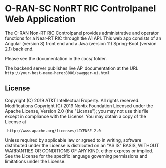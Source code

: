 # O-RAN-SC NonRT RIC Controlpanel Web Application

The O-RAN Non-RT RIC Controlpanel provides administrative and operator functions for a Near-RT RIC through the A1 API.
This web app consists of an Angular (version 8) front end
and a Java (version 11) Spring-Boot (version 2.1) back end.

Please see the documentation in the docs/ folder.

The backend server publishes live API documentation at the
URL `http://your-host-name-here:8080/swagger-ui.html`

## License

Copyright (C) 2019 AT&T Intellectual Property. All rights reserved.
Modifications Copyright (C) 2019 Nordix Foundation
Licensed under the Apache License, Version 2.0 (the "License");
you may not use this file except in compliance with the License.
You may obtain a copy of the License at

     http://www.apache.org/licenses/LICENSE-2.0

Unless required by applicable law or agreed to in writing, software
distributed under the License is distributed on an "AS IS" BASIS,
WITHOUT WARRANTIES OR CONDITIONS OF ANY KIND, either express or implied.
See the License for the specific language governing permissions and
limitations under the License.
